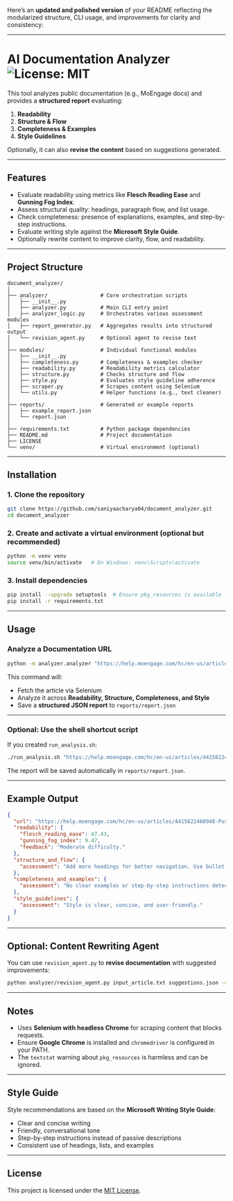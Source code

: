 Here’s an **updated and polished version** of your README reflecting the modularized structure, CLI usage, and improvements for clarity and consistency:

---

# AI Documentation Analyzer  ![License: MIT](https://img.shields.io/badge/License-MIT-yellow.svg)

This tool analyzes public documentation (e.g., MoEngage docs) and provides a **structured report** evaluating:

1. **Readability**
2. **Structure & Flow**
3. **Completeness & Examples**
4. **Style Guidelines**

Optionally, it can also **revise the content** based on suggestions generated.

---

## Features

* Evaluate readability using metrics like **Flesch Reading Ease** and **Gunning Fog Index**.
* Assess structural quality: headings, paragraph flow, and list usage.
* Check completeness: presence of explanations, examples, and step-by-step instructions.
* Evaluate writing style against the **Microsoft Style Guide**.
* Optionally rewrite content to improve clarity, flow, and readability.

---

## Project Structure

```
document_analyzer/
│
├── analyzer/                 # Core orchestration scripts
│   ├── __init__.py
│   ├── analyzer.py           # Main CLI entry point
│   ├── analyzer_logic.py     # Orchestrates various assessment modules
│   ├── report_generator.py   # Aggregates results into structured output
│   └── revision_agent.py     # Optional agent to revise text
│
├── modules/                  # Individual functional modules
│   ├── __init__.py
│   ├── completeness.py       # Completeness & examples checker
│   ├── readability.py        # Readability metrics calculator
│   ├── structure.py          # Checks structure and flow
│   ├── style.py              # Evaluates style guideline adherence
│   ├── scraper.py            # Scrapes content using Selenium
│   └── utils.py              # Helper functions (e.g., text cleaner)
│
├── reports/                  # Generated or example reports
│   ├── example_report.json
│   └── report.json
│
├── requirements.txt          # Python package dependencies
├── README.md                 # Project documentation
├── LICENSE
└── venv/                     # Virtual environment (optional)
```

---

## Installation

### 1. Clone the repository

```bash
git clone https://github.com/saniyaacharya04/document_analyzer.git
cd document_analyzer
```

### 2. Create and activate a virtual environment (optional but recommended)

```bash
python -m venv venv
source venv/bin/activate   # On Windows: venv\Scripts\activate
```

### 3. Install dependencies

```bash
pip install --upgrade setuptools  # Ensure pkg_resources is available
pip install -r requirements.txt
```

---

## Usage

### Analyze a Documentation URL

```bash
python -m analyzer.analyzer "https://help.moengage.com/hc/en-us/articles/4415622460948-Push-Templates" -o reports/report.json
```

This command will:

* Fetch the article via Selenium
* Analyze it across **Readability, Structure, Completeness, and Style**
* Save a **structured JSON report** to `reports/report.json`

---

### Optional: Use the shell shortcut script

If you created `run_analysis.sh`:

```bash
./run_analysis.sh "https://help.moengage.com/hc/en-us/articles/4415622460948-Push-Templates"
```

The report will be saved automatically in `reports/report.json`.

---

## Example Output

```json
{
  "url": "https://help.moengage.com/hc/en-us/articles/4415622460948-Push-Templates",
  "readability": {
    "flesch_reading_ease": 47.43,
    "gunning_fog_index": 9.47,
    "feedback": "Moderate difficulty."
  },
  "structure_and_flow": {
    "assessment": "Add more headings for better navigation. Use bullet or numbered lists to improve readability."
  },
  "completeness_and_examples": {
    "assessment": "No clear examples or step-by-step instructions detected. Consider adding some."
  },
  "style_guidelines": {
    "assessment": "Style is clear, concise, and user-friendly."
  }
}
```

---

## Optional: Content Rewriting Agent

You can use `revision_agent.py` to **revise documentation** with suggested improvements:

```bash
python analyzer/revision_agent.py input_article.txt suggestions.json -o reports/revised_output.md
```

---

## Notes

* Uses **Selenium with headless Chrome** for scraping content that blocks requests.
* Ensure **Google Chrome** is installed and `chromedriver` is configured in your PATH.
* The `textstat` warning about `pkg_resources` is harmless and can be ignored.

---

## Style Guide

Style recommendations are based on the **Microsoft Writing Style Guide**:

* Clear and concise writing
* Friendly, conversational tone
* Step-by-step instructions instead of passive descriptions
* Consistent use of headings, lists, and examples

---

## License

This project is licensed under the [MIT License](LICENSE).
